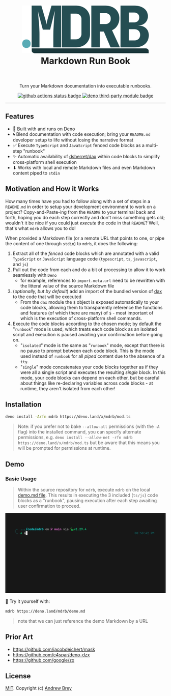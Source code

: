 <h1 align="center">
  <br>
    <img src=".github/logo.png" height="150px" alt="mdrb logo which consists of underlined text spelling out a period followed by the letters m, d, r, and b">
  <br>
  Markdown Run Book
  <br>
  <br>
</h1>

<p align="center">Turn your Markdown documentation into executable runbooks.</p>

<p align="center">
  <a href="https://github.com/andrewbrey/mdrb/actions/workflows/ci.yml">
    <img src="https://github.com/andrewbrey/mdrb/workflows/ci/badge.svg" alt="github actions status badge">
  </a>
  <a href="https://deno.land/x/mdrb">
    <img src="https://img.shields.io/badge/deno.land/x/mdrb-success?logo=deno&logoColor=black&labelColor=white&color=black" alt="deno third-party module badge">
  </a>
</p>

---

## Features

- 🦕 Built with and runs on [Deno](https://deno.land)
- 🌀 Blend documentation with code execution; bring your `README.md` developer setup to life without losing the
  narrative format
- ✅ Execute `TypeScript` and `JavaScript` fenced code blocks as a multi-step "runbook"
- ✨ Automatic availability of [dsherret/dax](https://deno.land/x/dax) within code blocks to simplify cross-platform
  shell execution
- ⬇ Works with local and remote Markdown files and even Markdown content piped to `stdin`

## Motivation and How it Works

How many times have you had to follow along with a set of steps in a `README.md` in order to setup your development
environment to work on a project? Copy-and-Paste-ing from the `README` to your terminal back and forth, hoping you do
each step correctly and don't miss something gets old; wouldn't it be nice if you could just _execute_ the code in that
`README`? Well, that's what `mdrb` allows you to do!

When provided a Markdown file (or a remote URL that points to one, or pipe the content of one through `stdin`) to
`mdrb`, it does the following:

1. Extract all of the _fenced_ code blocks which are annotated with a valid `TypeScript` or `JavaScript` language code
   (`typescript`, `ts`, `javascript`, and `js`)
1. Pull out the code from each and do a bit of processing to allow it to work seamlessly with `Deno`
   - for example, references to `import.meta.url` need to be rewritten with the litteral value of the source Markdown
     file
1. (_optionally, but by default_) add an import of the bundled version of [dax](https://deno.land/x/dax) to the code
   that will be executed
   - From the `dax` module the `$` object is exposed automatically to your code blocks, allowing them to transparently
     reference the functions and features (of which there are many) of `$` - most important of which is the execution of
     cross-platform shell commands.
1. Execute the code blocks according to the chosen mode; by default the "`runbook`" mode is used, which treats each code
   block as an isolated script and execution is paused awaiting your confirmation before going on.
   - "`isolated`" mode is the same as "`runbook`" mode, except that there is no pause to prompt between each code block.
     This is the mode used instead of `runbook` for all _piped_ content due to the absence of a `tty`.
   - "`single`" mode concatenates your code blocks together as if they were all a single script and executes the
     resulting _single_ block. In this mode, your code blocks can depend on each other, but be careful about things like
     re-declaring variables across code blocks - at runtime, they aren't isolated from each other!

## Installation

```sh
deno install -Arfn mdrb https://deno.land/x/mdrb/mod.ts
```

> Note: if you prefer not to bake `--allow-all` permissions (with the `-A` flag) into the installed command, you can
> specify alternate permissions, e.g. `deno install --allow-net -rfn mdrb https://deno.land/x/mdrb/mod.ts` but be aware
> that this means you will be prompted for permissions at runtime.

## Demo

### Basic Usage

> Within the source repository for `mdrb`, execute `mdrb` on the local [demo.md file](demo.md). This results in
> executing the 3 included (`ts/js`) code blocks as a "runbook", pausing execution after each step awaiting user
> confirmation to proceed.

<img src=".github/usage-basic.gif" alt="demonstration of using mdrb to execute the demo markdown file included in the source repository">

🧪 Try it yourself with:

```sh
mdrb https://deno.land/mdrb/demo.md
```

> note that we can just reference the demo Markdown by a URL

## Prior Art

- https://github.com/jacobdeichert/mask
- https://github.com/c4spar/deno-dzx
- https://github.com/google/zx

## License

[MIT](./LICENSE). Copyright (c) [Andrew Brey](https://andrewbrey.com)
